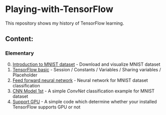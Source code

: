 # Playing-with-TensorFlow
This repository shows my history of TensorFlow learning.

## Content:
### Elementary
00. [Introduction to MNIST dataset](https://github.com/ahkarami/Playing-with-TensorFlow/blob/master/00_MNISTDataset.py) - Download and visualize MNIST dataset
01. [TensorFlow basic](https://github.com/ahkarami/Playing-with-TensorFlow/blob/master/01_TensorFlowBasic.py) - Session / Constants / Variables / Sharing variables / Placeholder 
02. [Feed forward neural network](https://github.com/ahkarami/Playing-with-TensorFlow/blob/master/02_FeedForwardNeuralNetwork.py) - Neural network for MNIST dataset classification
03. [CNN Model 1st](https://github.com/ahkarami/Playing-with-TensorFlow/blob/master/03_CNN1.py) - A simple _ConvNet_ classification example for MNIST dataset
04. [Support GPU](https://github.com/ahkarami/Playing-with-TensorFlow/blob/master/04_SupportGPU.py) - A simple code which determine whether your installed TensorFlow supports GPU or not
